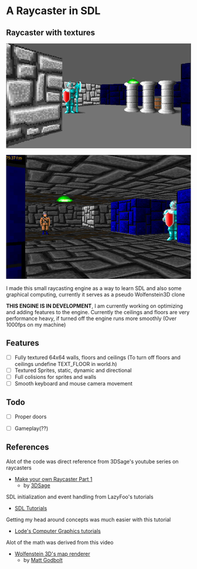 # A Raycaster in SDL

## Raycaster with textures

 ![Sample Image](images/sprites.PNG)

 ![64x64 texture and Sprites Added](images/floors_ceils.PNG)

   I made this small raycasting engine as a way to learn SDL and also some graphical computing, currently it serves as a pseudo Wolfenstein3D clone

   **THIS ENGINE IS IN DEVELOPMENT**, 
   I am currently working on optimizing and adding features to the engine. Currently the ceilings and floors are very performance heavy, if turned off the engine runs more smoothly (Over 1000fps on my machine)

## Features
   - [ ] Fully textured 64x64 walls, floors and ceilings (To turn off floors and ceilings undefine TEXT_FLOOR in world.h)
   - [ ] Textured Sprites, static, dynamic and directional
   - [ ] Full colisions for sprites and walls
   - [ ] Smooth keyboard and mouse camera movement

## Todo
   - [ ] Proper doors
   - [ ] Gameplay(??)


## References
Alot of the code was direct reference from 3DSage's youtube series on raycasters
 - [Make your own Raycaster Part 1](https://www.youtube.com/watch?v=gYRrGTC7GtA)
    - by [3DSage](https://www.youtube.com/c/3DSage)

SDL initialization and event handling from LazyFoo's tutorials
   - [SDL Tutorials](https://lazyfoo.net/tutorials/SDL/)

Getting my head around concepts was much easier with this tutorial
 - [Lode's Computer Graphics tutorials](https://lodev.org/cgtutor/index.html)

Alot of the math was derived from this video
 - [Wolfenstein 3D's map renderer](https://www.youtube.com/watch?v=eOCQfxRQ2pY&list=WL&index=124)
    - by [Matt Godbolt](https://www.youtube.com/c/MattGodbolt)






